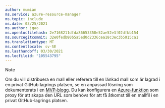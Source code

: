 ```yaml
---
author: mumian
ms.service: azure-resource-manager
ms.topic: include
ms.date: 03/25/2021
ms.author: jgao
ms.openlocfilehash: 2e7168211dfda86653358e52ae52e3f02dfbb154
ms.sourcegitcommit: 32e0fedb80b5a5ed0d2336cea18c3ec3b5015ca1
ms.translationtype: MT
ms.contentlocale: sv-SE
ms.lasthandoff: 03/30/2021
ms.locfileid: "105543795"
---
```

> [!NOTE]
> Om du vill distribuera en mall eller referera till en länkad mall som är lagrad i en privat GitHub lagrings platsen, se en anpassad lösning som dokumenterats i en [MVP-blogg](https://blog.tyang.org/2017/05/19/deploying-arm-templates-with-artifacts-located-in-a-private-github-repository/). Du kan konfigurera en [Azure-funktion](../articles/azure-functions/functions-overview.md) som proxy för att skapa den URL som behövs för att få åtkomst till en mallfil i en privat GitHub-lagrings platsen.